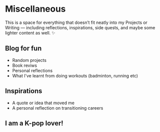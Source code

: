 
# Miscellaneous

This is a space for everything that doesn’t fit neatly into my Projects or Writing — including reflections, inspirations, side quests, and maybe some lighter content as well. ✨

## Blog for fun
- Random projects
- Book reviws
- Personal reflections
- What I've learnt from doing workouts (badminton, running etc)

## Inspirations
- A quote or idea that moved me
- A personal reflection on transitioning careers

## I am a K-pop lover!


